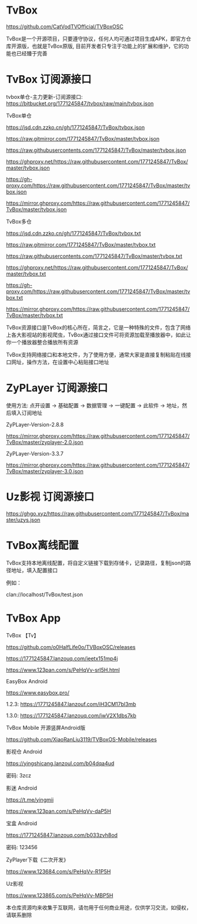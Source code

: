 # TvBox

https://github.com/CatVodTVOfficial/TVBoxOSC

TvBox是一个开源项目，只要遵守协议，任何人均可通过项目生成APK，即官方仓库开源版，也就是TvBox原版, 目前开发者只专注于功能上的扩展和维护，它的功能也已经臻于完善

# TvBox 订阅源接口

tvbox单仓-主力更新-订阅源接口: https://bitbucket.org/1771245847/tvbox/raw/main/tvbox.json

TvBox单仓

https://jsd.cdn.zzko.cn/gh/1771245847/TvBox/tvbox.json

https://raw.gitmirror.com/1771245847/TvBox/master/tvbox.json

https://raw.githubusercontents.com/1771245847/TvBox/master/tvbox.json

https://ghproxy.net/https://raw.githubusercontent.com/1771245847/TvBox/master/tvbox.json

https://gh-proxy.com/https://raw.githubusercontent.com/1771245847/TvBox/master/tvbox.json

https://mirror.ghproxy.com/https://raw.githubusercontent.com/1771245847/TvBox/master/tvbox.json

TvBox多仓

https://jsd.cdn.zzko.cn/gh/1771245847/TvBox/tvbox.txt

https://raw.gitmirror.com/1771245847/TvBox/master/tvbox.txt

https://raw.githubusercontents.com/1771245847/TvBox/master/tvbox.txt

https://ghproxy.net/https://raw.githubusercontent.com/1771245847/TvBox/master/tvbox.txt

https://gh-proxy.com/https://raw.githubusercontent.com/1771245847/TvBox/master/tvbox.txt

https://mirror.ghproxy.com/https://raw.githubusercontent.com/1771245847/TvBox/master/tvbox.txt

TvBox资源接口是TvBox的核心所在，简言之，它是一种特殊的文件，包含了网络上各大影视站的影视爬虫，TvBox通过接口文件可将资源加载至播放器中，如此让你一个播放器整合播放所有资源

TvBox支持网络接口和本地文件，为了使用方便，通常大家是直接复制粘贴在线接口网址，操作方法，在设置中心粘贴接口地址

# ZyPLayer 订阅源接口

使用方法: 点开设置 -> 基础配置 -> 数据管理 -> 一键配置 -> 此软件  -> 地址，然后填入订阅地址

ZyPLayer-Version-2.8.8

https://mirror.ghproxy.com/https://raw.githubusercontent.com/1771245847/TvBox/master/zyplayer-2.0.json

ZyPLayer-Version-3.3.7

https://mirror.ghproxy.com/https://raw.githubusercontent.com/1771245847/TvBox/master/zyplayer-3.0.json

# Uz影视 订阅源接口

https://ghgo.xyz/https://raw.githubusercontent.com/1771245847/TvBox/master/uzys.json

# TvBox离线配置

TvBox支持本地离线配置，将自定义链接下载到存储卡，记录路径，复制json的路径地址，填入配置接口

例如：

clan://localhost/TvBox/test.json

# TvBox App

TvBox 【Tv】

https://github.com/o0HalfLife0o/TVBoxOSC/releases

https://1771245847.lanzouq.com/ieetx151mp4j

https://www.123pan.com/s/PeHqVv-srI5H.html

EasyBox  Android

https://www.easybox.pro/

1.2.3: https://1771245847.lanzouf.com/iH3CM17bl3mb

1.3.0: https://1771245847.lanzouq.com/iwV2X1dbs7kb

TvBox Mobile 开源竖屏Android版

https://github.com/XiaoRanLiu3119/TVBoxOS-Mobile/releases

影视仓 Android

https://yingshicang.lanzoul.com/b04dqa4ud

密码: 3zcz

影迷 Android

https://t.me/yingmii

https://www.123pan.com/s/PeHqVv-daP5H

宝盒 Android

https://1771245847.lanzouq.com/b033zvh8od

密码: 123456

ZyPlayer下载《二次开发》

https://www.123684.com/s/PeHqVv-R1P5H

Uz影视

https://www.123865.com/s/PeHqVv-MBP5H

本仓库资源均来收集于互联网，请勿用于任何商业用途，仅供学习交流，如侵权，请联系删除
